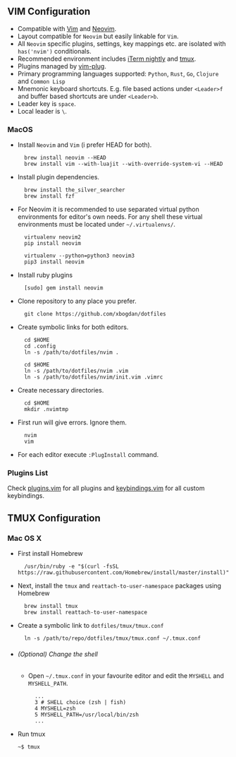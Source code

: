 ## VIM Configuration

* Compatible with [Vim](http://www.vim.org/) and [Neovim](https://neovim.io/).
* Layout compatible for `Neovim` but easily linkable for `Vim`.
* All `Neovim` specific plugins, settings, key mappings etc. are isolated with
  `has('nvim')` conditionals.
* Recommended environment includes [iTerm nightly](https://www.iterm2.com/downloads/nightly) and [tmux](https://tmux.github.io/).
* Plugins managed by [vim-plug](https://github.com/junegunn/vim-plug).
* Primary programming languages supported: `Python`, `Rust`, `Go`, `Clojure` and `Common Lisp`
* Mnemonic keyboard shortcuts. E.g. file based actions under `<Leader>f` and
  buffer based shortcuts are under `<Leader>b`.
* Leader key is `space`.
* Local leader is `\`.

### MacOS

* Install `Neovim` and `Vim` (i prefer HEAD for both).
        
        brew install neovim --HEAD
        brew install vim --with-luajit --with-override-system-vi --HEAD

* Install plugin dependencies.

        brew install the_silver_searcher
        brew install fzf

* For Neovim it is recommended to use separated virtual python environments for
  editor's own needs. For any shell these virtual environments must be located under `~/.virtualenvs/`.

        virtualenv neovim2
        pip install neovim

        virtualenv --python=python3 neovim3
        pip3 install neovim

* Install ruby plugins
        
        [sudo] gem install neovim

* Clone repository to any place you prefer.

        git clone https://github.com/xbogdan/dotfiles 

* Create symbolic links for both editors.

        cd $HOME
        cd .config
        ln -s /path/to/dotfiles/nvim .

        cd $HOME
        ln -s /path/to/dotfiles/nvim .vim
        ln -s /path/to/dotfiles/nvim/init.vim .vimrc

* Create necessary directories.

        cd $HOME
        mkdir .nvimtmp

* First run will give errors. Ignore them.

        nvim
        vim

* For each editor execute `:PlugInstall` command.

### Plugins List

Check [plugins.vim](https://github.com/zekzekus/dotfiles/blob/master/nvim/plugins.vim) for all plugins and [keybindings.vim](https://github.com/zekzekus/dotfiles/blob/master/nvim/keybindings.vim) for all custom
keybindings.

## TMUX Configuration

### Mac OS X

- First install Homebrew

        /usr/bin/ruby -e "$(curl -fsSL https://raw.githubusercontent.com/Homebrew/install/master/install)"

- Next, install the `tmux` and `reattach-to-user-namespace` packages using Homebrew

        brew install tmux
        brew install reattach-to-user-namespace

- Create a symbolic link to `dotfiles/tmux/tmux.conf`

        ln -s /path/to/repo/dotfiles/tmux/tmux.conf ~/.tmux.conf

- ###### (Optional) Change the shell 
    - Open `~/.tmux.conf` in your favourite editor and edit the `MYSHELL` and `MYSHELL_PATH`.

            ...
            3 # SHELL choice (zsh | fish)
            4 MYSHELL=zsh
            5 MYSHELL_PATH=/usr/local/bin/zsh
            ...

- Run tmux

    `~$ tmux`

